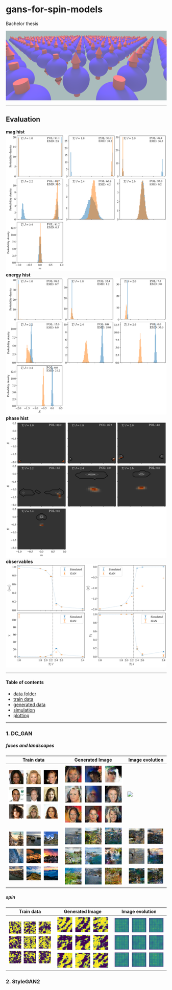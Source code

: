 # gans-for-spin-models
Bachelor thesis

![spin_lattice](/img/spin_lattice.png)



---
## Evaluation
**mag hist**
![](/img/evaluation_hist_m_Spin_DC_GAN.png)
**energy hist**
![](/img/evaluation_hist_energy_Spin_DC_GAN.png)
**phase hist**
![](/img/evaluation_phaseSpin_DC_GAN.png)
**observables**
![](/img/evaluation_observablesSpin_DC_GAN.png)


---
#### Table of contents
- [data folder](data)
- [train data](data/train)
- [generated data](data/generated)
- [simulation](simulation)
- [plotting](plotting)

---
### 1. DC_GAN
##### faces and landscapes

 Train data | Generated Image | Image evolution
--- | --- | ---
![](/img/dc_gan_sample0.png) | ![](/img/dc_gan0.png) | ![](/img/dc_gan0.gif)
![](/img/dc_gan_sample1.png) | ![](/img/dc_gan1.png) | ![](/img/dc_gan1.gif)


##### spin
 Train data | Generated Image | Image evolution
--- | --- | ---
![](/img/spin_dc_gan_sample.png) | ![](/img/spin_dc_gan.png) | ![](/img/spin_dc_gan.gif)

### 2. StyleGAN2
